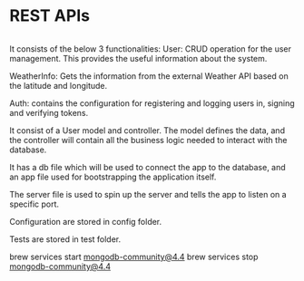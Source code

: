 #  REST APIs 

![]()

It consists of the below 3 functionalities:
User: CRUD operation for the user management.
This provides the useful information about the system.

WeatherInfo: Gets the information from the external Weather API
based on the latitude and longitude.

Auth: contains the configuration for registering and 
logging users in, signing and verifying tokens.

It consist of a User model and controller. The model
defines the data, and the controller will contain all 
the business logic needed to interact with the database. 

It has a db file which will be used to
connect the app to the database, and an app file used
for bootstrapping the application itself.

The server file is used to spin up the server and tells the
app to listen on a specific port.

Configuration are stored in config folder.

Tests are stored in test folder.

brew services start mongodb-community@4.4
brew services stop mongodb-community@4.4
